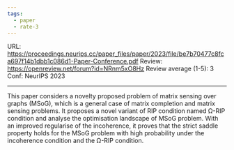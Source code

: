 ```yaml
---
tags:
  - paper
  - rate-3
---
```

URL: https://proceedings.neurips.cc/paper_files/paper/2023/file/be7b70477c8fca697f14b1dbb1c086d1-Paper-Conference.pdf
Review: https://openreview.net/forum?id=NRnm5xO8Hz
Review average (1-5): 3
Conf: NeurIPS 2023

---

This paper considers a novelty proposed problem of matrix sensing over graphs (MSoG), which is a general case of matrix completion and matrix sensing problems. It proposes a novel variant of RIP condition named Ω-RIP condition and analyse the optimisation landscape of MSoG problem. With an improved regularise of the incoherence, it proves that the strict saddle property holds for the MSoG problem with high probability under the incoherence condition and the Ω-RIP condition.